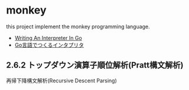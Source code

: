 # monkey

this project implement the monkey programming language.

- [Writing An Interpreter In Go](https://interpreterbook.com/)
- [Go言語でつくるインタプリタ](https://www.oreilly.co.jp/books/9784873118222/)

## 2.6.2 トップダウン演算子順位解析(Pratt構文解析)

再帰下降構文解析(Recursive Descent Parsing)
